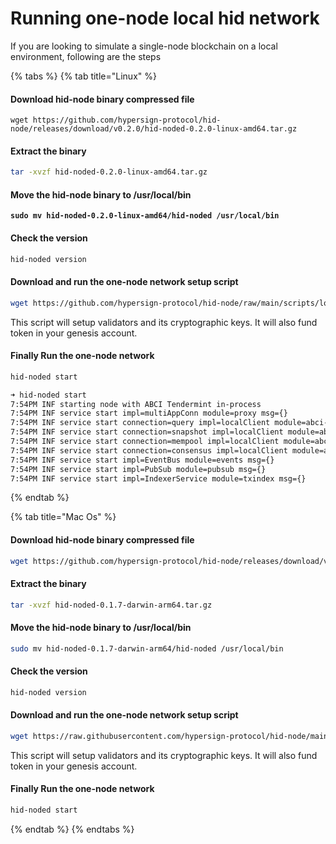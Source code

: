 # Running one-node local hid network

If you are looking to simulate a single-node blockchain on a local environment, following are the steps

{% tabs %}
{% tab title="Linux" %}
#### Download hid-node binary compressed file&#x20;

```
wget https://github.com/hypersign-protocol/hid-node/releases/download/v0.2.0/hid-noded-0.2.0-linux-amd64.tar.gz
```

#### Extract the binary&#x20;

```bash
tar -xvzf hid-noded-0.2.0-linux-amd64.tar.gz
```

#### Move the hid-node binary to /usr/local/bin

<pre class="language-bash"><code class="lang-bash"><strong>sudo mv hid-noded-0.2.0-linux-amd64/hid-noded /usr/local/bin
</strong></code></pre>

#### Check the version

```bash
hid-noded version
```

#### Download and run the one-node network setup script

```bash
wget https://github.com/hypersign-protocol/hid-node/raw/main/scripts/localnet-single-node/setup.sh && bash setup.sh
```

This script will setup validators and its cryptographic keys. It will also fund token in your genesis account.&#x20;

#### Finally Run the one-node network

```bash
hid-noded start
```

```bash
➜ hid-noded start
7:54PM INF starting node with ABCI Tendermint in-process
7:54PM INF service start impl=multiAppConn module=proxy msg={}
7:54PM INF service start connection=query impl=localClient module=abci-client msg={}
7:54PM INF service start connection=snapshot impl=localClient module=abci-client msg={}
7:54PM INF service start connection=mempool impl=localClient module=abci-client msg={}
7:54PM INF service start connection=consensus impl=localClient module=abci-client msg={}
7:54PM INF service start impl=EventBus module=events msg={}
7:54PM INF service start impl=PubSub module=pubsub msg={}
7:54PM INF service start impl=IndexerService module=txindex msg={}
```


{% endtab %}

{% tab title="Mac Os" %}
#### Download hid-node binary compressed file&#x20;

```bash
wget https://github.com/hypersign-protocol/hid-node/releases/download/v0.1.7/hid-noded-0.1.7-darwin-arm64.tar.gz
```

#### Extract the binary&#x20;

```bash
tar -xvzf hid-noded-0.1.7-darwin-arm64.tar.gz
```

#### Move the hid-node binary to /usr/local/bin

```bash
sudo mv hid-noded-0.1.7-darwin-arm64/hid-noded /usr/local/bin
```

#### Check the version

```bash
hid-noded version
```

#### Download and run the one-node network setup script

```bash
wget https://raw.githubusercontent.com/hypersign-protocol/hid-node/main/localnetsetup.sh && bash localnetsetup.sh
```

This script will setup validators and its cryptographic keys. It will also fund token in your genesis account.&#x20;

#### Finally Run the one-node network

```bash
hid-noded start
```
{% endtab %}
{% endtabs %}



